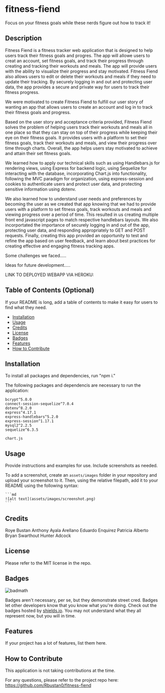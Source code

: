 # fitness-fiend

Focus on your fitness goals while these nerds figure out how to track it!

## Description

Fitness Fiend is a fitness tracker web application that is designed to help users track their fitness goals and progres.  The app will allowe users to creat an account, set fitness goals, and track their progress through creating and tracking their workouts and meals.  The app will provide users with the ability to visualize their progress and stay motivated.  Fitness Fiend also allows users to edit or delete their workouts and meals if they need to update their tracking. By securely logging in and out and protecting user data, the app provides a secure and private way for users to track their fitness progress.

We were motivated to create Fitness Fiend to fulfill our user story of wanting an app that allows users to create an account and log in to track their fitness goals and progress. 

Based on the user story and acceptance criteria provided, Fitness Fiend solves the problem of helping users track their workouts and meals all in one place so that they can stay on top of their progress while keeping their eye on their fitness goals. It provides users with a platform to set their fitness goals, track their workouts and meals, and view their progress over time through charts. Overall, the app helps users stay motivated to achieve and attain their set fitness goals.  

We learned how to apply our technical skills such as using Handlebars.js for rendering views, using Express for backend logic, using Sequelize for interacting with the database, incorporating Chart.js into functionality, following the MVC paradigm for organization, using express-session and cookies to authenticate users and protect user data, and protecting sensitive information using dotenv. 

We also learned how to understand user needs and preferences by becoming the user as we created that app knowing that we had to provide users with a platform to set fitness goals, track workouts and meals and viewing progress over a period of time.  This resulted in us creating multiple front end javascript pages to match respective handlebars layouts.  We also incorportated the importance of securely logging in and out of the app, protecting user data, and responding appropriately to GET and POST requests. Finally, creating this app provided an opportunity to test and refine the app based on user feedback, and learn about best practices for creating effective and engaging fitness tracking apps.

Some challenges we faced.....

Ideas for future development.....


LINK TO DEPLOYED WEBAPP VIA HEROKU: 



## Table of Contents (Optional)

If your README is long, add a table of contents to make it easy for users to find what they need.

- [Installation](#installation)
- [Usage](#usage)
- [Credits](#credits)
- [License](#license)
- [Badges](#badges)
- [Features](#features)
- [How to Contribute](#how_to_contribute)


## Installation

To install all packages and dependencies, run "npm i."

The following packages and dependencis are necessary to run the application: 

    bcrypt^5.0.0
    connect-session-sequelize^7.0.4
    dotenv^8.2.0
    express^4.17.1
    express-handlebars^5.2.0
    express-session^1.17.1
    mysql2^2.2.5
    sequelize^6.3.5

    chart.js



## Usage

Provide instructions and examples for use. Include screenshots as needed.

To add a screenshot, create an `assets/images` folder in your repository and upload your screenshot to it. Then, using the relative filepath, add it to your README using the following syntax:

    ```md
    ![alt text](assets/images/screenshot.png)
    ```

## Credits

Roye Bustan
Anthony Ayala Arellano
Eduardo Enquirez
Patricia Alberto
Bryan Swarthout 
Hunter Adcock


## License

Please refer to the MIT license in the repo.  

## Badges

![badmath](https://img.shields.io/github/languages/top/lernantino/badmath)

Badges aren't necessary, per se, but they demonstrate street cred. Badges let other developers know that you know what you're doing. Check out the badges hosted by [shields.io](https://shields.io/). You may not understand what they all represent now, but you will in time.

## Features

If your project has a lot of features, list them here.

## How to Contribute

This application is not taking contributions at the time.  

For any questions, please refer to the project repo here: https://github.com/Rbustan0/fitness-fiend


